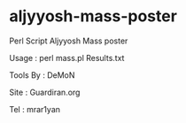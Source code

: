 # aljyyosh-mass-poster

Perl Script Aljyyosh Mass poster

Usage : perl mass.pl Results.txt

 Tools By : DeMoN
 
 Site : Guardiran.org
 
 Tel : mrar1yan
 
 

